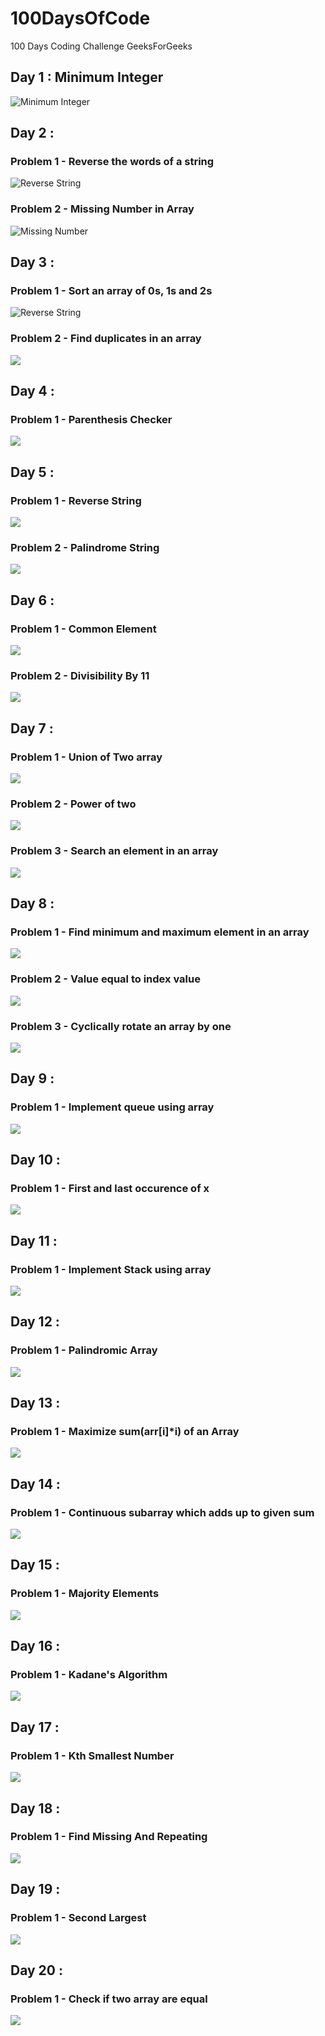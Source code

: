 # 100DaysOfCode
100 Days Coding Challenge GeeksForGeeks

## Day 1 : Minimum Integer 
<img src='./Day-1.png' alt='Minimum Integer'>

## Day 2 : 
### Problem 1 - Reverse the words of a string
<img src='./Day-2-P1.png' alt='Reverse String'>

### Problem 2 - Missing Number in Array
<img src='./Day-2-P2.png' alt='Missing Number'>

## Day 3 : 
### Problem 1 -  Sort an array of 0s, 1s and 2s
<img src='./Day-3-P1.png' alt='Reverse String'>

### Problem 2 - Find duplicates in an array
<img src='./Day-3-P2.png' >

## Day 4 : 
### Problem 1 - Parenthesis Checker 
<img src='./Day-4.png'>

## Day 5 : 
### Problem 1 - Reverse String 
<img src='./Day-5-P1.png'>

### Problem 2 - Palindrome String 
<img src='./Day-5-P2.png'>

## Day 6 : 
### Problem 1 - Common Element 
<img src='./Day-6-P1.png'>

### Problem 2 - Divisibility By 11
<img src='./Day-6-P2.png'>


## Day 7 : 
### Problem 1 - Union of Two array
<img src='./Day-7-P1.png'>

### Problem 2 - Power of two
<img src='./Day-7-P2.png'>

### Problem 3 - Search an element in an array
<img src='./Day-7-P3.png'>

## Day 8 : 
### Problem 1 - Find minimum and maximum element in an array
<img src='./Day-8-P1.png'>

### Problem 2 - Value equal to index value
<img src='./Day-8-P2.png'>

### Problem 3 - Cyclically rotate an array by one
<img src='./Day-8-P3.png'>

## Day 9 : 
### Problem 1 - Implement queue using array
<img src='./Day-9-P3.png'>

## Day 10 : 
### Problem 1 - First and last occurence of x
<img src='./Day-10-P1.png'>

## Day 11 : 
### Problem 1 - Implement Stack using array
<img src='./Day-11.png'>

## Day 12 : 
### Problem 1 - Palindromic Array
<img src='./Day-12.png'>

## Day 13 : 
### Problem 1 - Maximize sum(arr[i]*i) of an Array
<img src='./Day-13.png'>

## Day 14 : 
### Problem 1 -  Continuous subarray which adds up to given sum
<img src='./Day-14.png'>

## Day 15 : 
### Problem 1 -  Majority Elements
<img src='./Day-15.png'>

## Day 16 : 
### Problem 1 -  Kadane's Algorithm
<img src='./day-16.png'>

## Day 17 : 
### Problem 1 -  Kth Smallest Number
<img src='./Day-17.png'>

## Day 18 : 
### Problem 1 -  Find Missing And Repeating
<img src='./Day-18.png'>


## Day 19 : 
### Problem 1 -  Second Largest
<img src='./Day-19.png'>


## Day 20 : 
### Problem 1 -  Check if two array are equal
<img src='./Day-20.png'>
